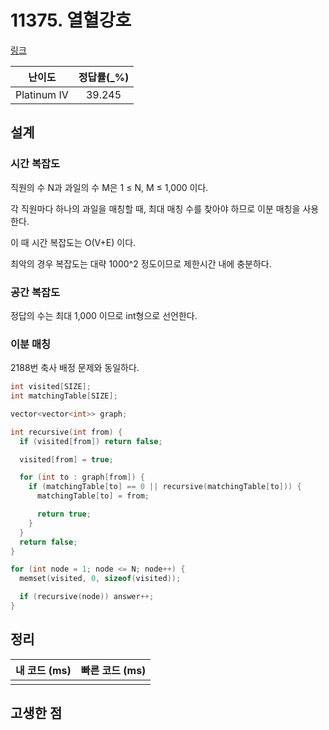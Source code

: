 # 11375. 열혈강호

[링크](https://www.acmicpc.net/problem/11375)

|   난이도    | 정답률(\_%) |
| :---------: | :---------: |
| Platinum IV |   39.245    |

## 설계

### 시간 복잡도

직원의 수 N과 과일의 수 M은 1 ≤ N, M ≤ 1,000 이다.

각 직원마다 하나의 과일을 매칭할 때, 최대 매칭 수를 찾아야 하므로 이분 매칭을 사용한다.

이 때 시간 복잡도는 O(V+E) 이다.

최악의 경우 복잡도는 대략 1000^2 정도이므로 제한시간 내에 충분하다.

### 공간 복잡도

정답의 수는 최대 1,000 이므로 int형으로 선언한다.

### 이분 매칭

2188번 축사 배정 문제와 동일하다.

```cpp
int visited[SIZE];
int matchingTable[SIZE];

vector<vector<int>> graph;

int recursive(int from) {
  if (visited[from]) return false;

  visited[from] = true;

  for (int to : graph[from]) {
    if (matchingTable[to] == 0 || recursive(matchingTable[to])) {
      matchingTable[to] = from;

      return true;
    }
  }
  return false;
}
```

```cpp
for (int node = 1; node <= N; node++) {
  memset(visited, 0, sizeof(visited));

  if (recursive(node)) answer++;
}
```

## 정리

| 내 코드 (ms) | 빠른 코드 (ms) |
| :----------: | :------------: |
|              |                |

## 고생한 점
